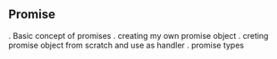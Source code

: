 ## Promise

. Basic concept of promises
. creating my own promise object
. creting promise object from scratch and use as handler
. promise types

